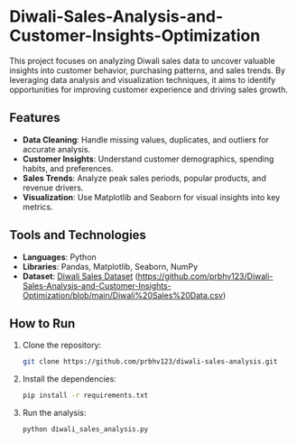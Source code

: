 # Diwali-Sales-Analysis-and-Customer-Insights-Optimization
This project focuses on analyzing Diwali sales data to uncover valuable insights into customer behavior, purchasing patterns, and sales trends. By leveraging data analysis and visualization techniques, it aims to identify opportunities for improving customer experience and driving sales growth.  

## Features  
- **Data Cleaning**: Handle missing values, duplicates, and outliers for accurate analysis.  
- **Customer Insights**: Understand customer demographics, spending habits, and preferences.  
- **Sales Trends**: Analyze peak sales periods, popular products, and revenue drivers.  
- **Visualization**: Use Matplotlib and Seaborn for visual insights into key metrics.  

## Tools and Technologies  
- **Languages**: Python  
- **Libraries**: Pandas, Matplotlib, Seaborn, NumPy
- **Dataset**: [Diwali Sales Dataset](#) (<https://github.com/prbhv123/Diwali-Sales-Analysis-and-Customer-Insights-Optimization/blob/main/Diwali%20Sales%20Data.csv>)


## How to Run  
1. Clone the repository:  
   ```bash  
   git clone https://github.com/prbhv123/diwali-sales-analysis.git
2. Install the dependencies:
   ```bash 
   pip install -r requirements.txt
4. Run the analysis:
   ```bash 
   python diwali_sales_analysis.py 
